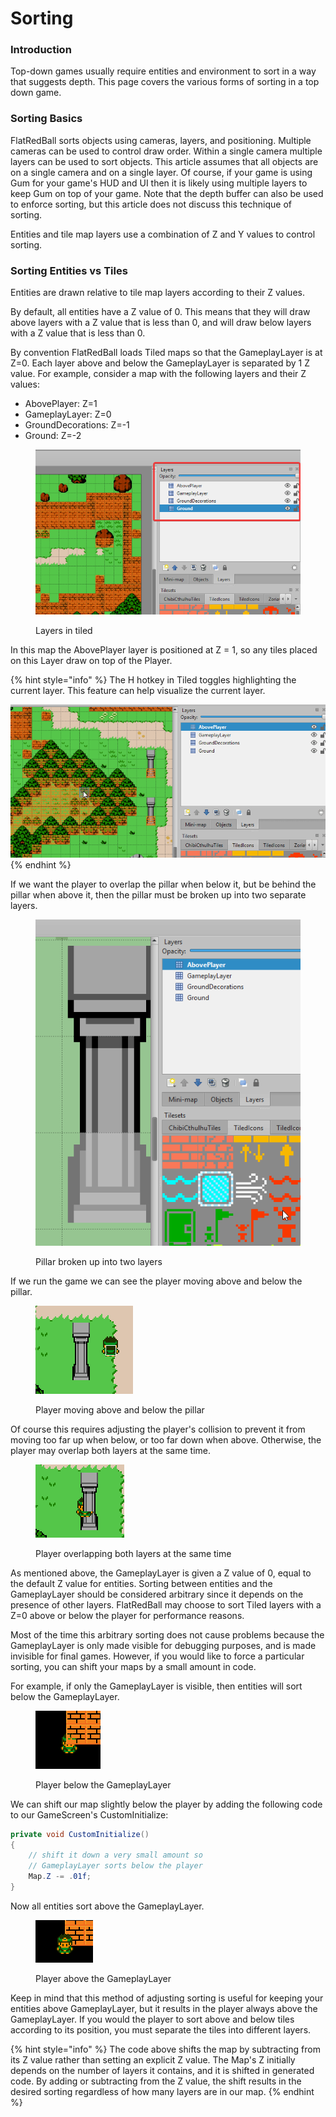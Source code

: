 # Sorting

### Introduction

Top-down games usually require entities and environment to sort in a way that suggests depth. This page covers the various forms of sorting in a top down game.

### Sorting Basics

FlatRedBall sorts objects using cameras, layers, and positioning. Multiple cameras can be used to control draw order. Within a single camera multiple layers can be used to sort objects. This article assumes that all objects are on a single camera and on a single layer. Of course, if your game is using Gum for your game's HUD and UI then it is likely using multiple layers to keep Gum on top of your game. Note that the depth buffer can also be used to enforce sorting, but this article does not discuss this technique of sorting.

Entities and tile map layers use a combination of Z and Y values to control sorting.

### Sorting Entities vs Tiles

Entities are drawn relative to tile map layers according to their Z values.

By default, all entities have a Z value of 0. This means that they will draw above layers with a Z value that is less than 0, and will draw below layers with a Z value that is less than 0.

By convention FlatRedBall loads Tiled maps so that the GameplayLayer is at Z=0. Each layer above and below the GameplayLayer is separated by 1 Z value. For example, consider a map with the following layers and their Z values:

* AbovePlayer: Z=1
* GameplayLayer: Z=0
* GroundDecorations: Z=-1
* Ground: Z=-2

<figure><img src="../../.gitbook/assets/01_05 55 49.png" alt=""><figcaption><p>Layers in tiled</p></figcaption></figure>

In this map the AbovePlayer layer is positioned at Z = 1, so any tiles placed on this Layer draw on top of the Player.&#x20;

{% hint style="info" %}
The H hotkey in Tiled toggles highlighting the current layer. This feature can help visualize the current layer.

<img src="../../.gitbook/assets/01_05 58 06.gif" alt="" data-size="original">
{% endhint %}

If we want the player to overlap the pillar when below it, but be behind the pillar when above it, then the pillar must be broken up into two separate layers.&#x20;

<figure><img src="../../.gitbook/assets/01_06 10 31.gif" alt=""><figcaption><p>Pillar broken up into two layers</p></figcaption></figure>

If we run the game we can see the player moving above and below the pillar.

<figure><img src="../../.gitbook/assets/01_06 08 39.gif" alt=""><figcaption><p>Player moving above and below the pillar</p></figcaption></figure>

Of course this requires adjusting the player's collision to prevent it from moving too far up when below, or too far down when above. Otherwise, the player may overlap both layers at the same time.

<figure><img src="../../.gitbook/assets/01_06 13 25.png" alt=""><figcaption><p>Player overlapping both layers at the same time</p></figcaption></figure>

As mentioned above, the GameplayLayer is given a Z value of 0, equal to the default Z value for entities. Sorting between entities and the GameplayLayer should be considered arbitrary since it depends on the presence of other layers. FlatRedBall may choose to sort Tiled layers with a Z=0 above or below the player for performance reasons.

Most of the time this arbitrary sorting does not cause problems because the GameplayLayer is only made visible for debugging purposes, and is made invisible for final games. However, if you would like to force a particular sorting, you can shift your maps by a small amount in code.

For example, if only the GameplayLayer is visible, then entities will sort below the GameplayLayer.

<figure><img src="../../.gitbook/assets/01_06 18 17 (1).png" alt=""><figcaption><p>Player below the GameplayLayer</p></figcaption></figure>

We can shift our map slightly below the player by adding the following code to our GameScreen's CustomInitialize:

```csharp
private void CustomInitialize()
{
    // shift it down a very small amount so 
    // GameplayLayer sorts below the player
    Map.Z -= .01f;
}
```

Now all entities sort above the GameplayLayer.

<figure><img src="../../.gitbook/assets/01_06 22 19.png" alt=""><figcaption><p>Player above the GameplayLayer</p></figcaption></figure>

Keep in mind that this method of adjusting sorting is useful for keeping your entities above GameplayLayer, but it results in the player always above the GameplayLayer. If you would the player to sort above and below tiles according to its position, you must separate the tiles into different layers.

{% hint style="info" %}
The code above shifts the map by subtracting from its Z value rather than setting an explicit Z value. The Map's Z initially depends on the number of layers it contains, and it is shifted in generated code. By adding or subtracting from the Z value, the shift results in the desired sorting regardless of how many layers are in our map.
{% endhint %}
